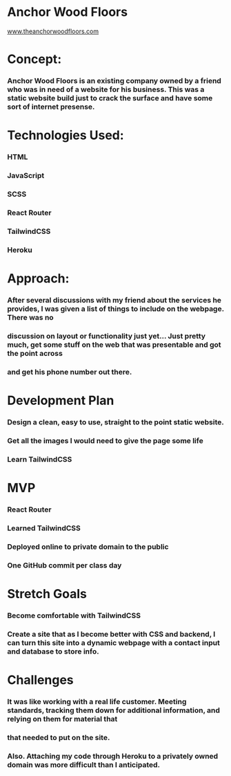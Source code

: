 # Anchor Wood Floors
www.theanchorwoodfloors.com 
<h1> Concept:
<h3> Anchor Wood Floors is an existing company owned by a friend who was in need of a website for his business. This was a static website build just to crack the surface and have some sort of internet presense. 
<h1> Technologies Used:
<h3> HTML
<h3> JavaScript
<h3> SCSS
<h3> React Router
<h3> TailwindCSS
<h3> Heroku

<h1>Approach:
<h3> After several discussions with my friend about the services he provides, I was given a list of things to include on the webpage. There was no 
<h3> discussion on layout or functionality just yet... Just pretty much, get some stuff on the web that was presentable and got the point across
<h3> and get his phone number out there.

<h1>Development Plan
<h3> Design a clean, easy to use, straight to the point static website.
<h3> Get all the images I would need to give the page some life 
<h3> Learn TailwindCSS

<h1> MVP
<h3> React Router
<h3> Learned TailwindCSS
<h3> Deployed online to private domain to the public
<h3> One GitHub commit per class day


<h1>Stretch Goals
<h3> Become comfortable with TailwindCSS
<h3> Create a site that as I become better with CSS and backend, I can turn this site into a dynamic webpage with a contact input and database to store info.

<h1>Challenges
<h3> It was like working with a real life customer. Meeting standards, tracking them down for additional information, and relying on them for material that
<h3> that needed to put on the site.
<h3> Also. Attaching my code through Heroku to a privately owned domain was more difficult than I anticipated.
